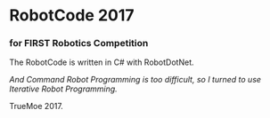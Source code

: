 # RobotCode 2017
### for FIRST Robotics Competition

The RobotCode is written in C# with RobotDotNet.

*And Command Robot Programming is too difficult, so I turned to use Iterative Robot Programming.*

TrueMoe 2017.